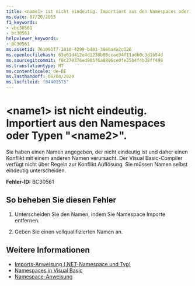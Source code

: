```yaml
---
title: <name1> ist nicht eindeutig. Importiert aus den Namespaces oder Typen "<name2>".
ms.date: 07/20/2015
f1_keywords:
- vbc30561
- bc30561
helpviewer_keywords:
- BC30561
ms.assetid: 761091f7-1018-4299-b481-3966a4a2c126
ms.openlocfilehash: 63e61d412e4d1238b08ccae94f11adb0c3d1b54d
ms.sourcegitcommit: f8c270376ed905f6a8896ce0fe25b4f4b38ff498
ms.translationtype: MT
ms.contentlocale: de-DE
ms.lasthandoff: 06/04/2020
ms.locfileid: "84401575"
---
```

# <a name="name1-is-ambiguous-imported-from-the-namespaces-or-types-name2"></a>\<name1> ist nicht eindeutig. Importiert aus den Namespaces oder Typen "\<name2>".
Sie haben einen Namen angegeben, der nicht eindeutig ist und daher einen Konflikt mit einem anderen Namen verursacht. Der Visual Basic-Compiler verfügt nicht über Regeln zur Konflikt Auflösung. Sie müssen Namen selbst eindeutig unterscheiden.  
  
 **Fehler-ID:** BC30561  
  
## <a name="to-correct-this-error"></a>So beheben Sie diesen Fehler  
  
1. Unterscheiden Sie den Namen, indem Sie Namespace Importe entfernen.  
  
2. Geben Sie einen vollqualifizierten Namen an.  
  
## <a name="see-also"></a>Weitere Informationen

- [Imports-Anweisung (.NET-Namespace und Typ)](../statements/imports-statement-net-namespace-and-type.md)
- [Namespaces in Visual Basic](../../programming-guide/program-structure/namespaces.md)
- [Namespace-Anweisung](../statements/namespace-statement.md)
